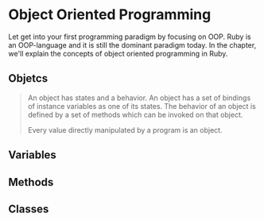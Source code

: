 # Object Oriented Programming

Let get into your first programming paradigm by focusing on OOP. Ruby is an
OOP-language and it is still the dominant paradigm today. In the chapter, we'll
explain the concepts of object oriented programming in Ruby.

## Objetcs

> An object has states and a behavior. An object has a set of bindings of
> instance variables as one of its states. The behavior of an object is
> defined by a set of methods which can be invoked on that object.
>
> Every value directly manipulated by a program is an object.

## Variables

## Methods

## Classes
